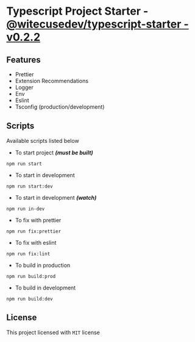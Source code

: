 # Typescript Project Starter - [@witecusedev/typescript-starter - v0.2.2](https://github.com/WitecuseDev/typescript-starter)

## Features

- Prettier
- Extension Recommendations
- Logger
- Env
- Eslint
- Tsconfig (production/development)

## Scripts

Available scripts listed below

- To start project **_(must be built)_**

```
npm run start
```

- To start in development

```
npm run start:dev
```

- To start in development **_(watch)_**

```
npm run in-dev
```

- To fix with prettier

```
npm run fix:prettier
```

- To fix with eslint

```
npm run fix:lint
```

- To build in production

```
npm run build:prod
```

- To build in development

```
npm run build:dev
```

## License

This project licensed with `MIT` license
